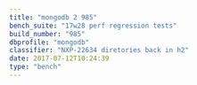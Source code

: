 ```yaml
---
title: "mongodb 2 985"
bench_suite: "17w28 perf regression tests"
build_number: "985"
dbprofile: "mongodb"
classifier: "NXP-22634 diretories back in h2"
date: 2017-07-12T10:24:39
type: "bench"
---
```

